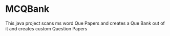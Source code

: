# MCQBank
This java project scans ms word Que Papers and creates a Que Bank out of it and creates custom Question Papers
